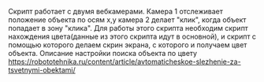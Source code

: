 Скрипт работает с двумя вебкамерами. Камера 1 отслеживает положение объекта по осям x,y камера 2 делает "клик", когда объект попадает в зону "клика".
Для работы этого скрипта необходим скрипт нахождения цвета(данные из этого скрипта идут в основной), и скрипт с помощью которого делаем скрин экрана, с которого 
и получаем цвет объекта. 
Описание настройки поиска объекта по цвету https://robototehnika.ru/content/article/avtomaticheskoe-slezhenie-za-tsvetnymi-obektami/
